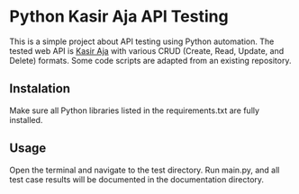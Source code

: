 # Python Kasir Aja API Testing

This is a simple project about API testing using Python automation. The tested web API is [Kasir Aja](https://kasir-api.belajarqa.com) with various CRUD (Create, Read, Update, and Delete) formats. Some code scripts are adapted from an existing repository.

## Instalation
Make sure all Python libraries listed in the requirements.txt are fully installed.

## Usage
 Open the terminal and navigate to the test directory.
 Run main.py, and all test case results will be documented in the documentation directory.
